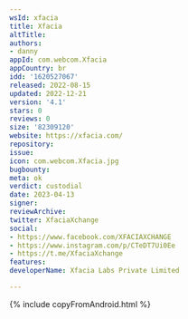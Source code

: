 ```yaml
---
wsId: xfacia
title: Xfacia
altTitle: 
authors:
- danny
appId: com.webcom.Xfacia
appCountry: br
idd: '1620527067'
released: 2022-08-15
updated: 2022-12-21
version: '4.1'
stars: 0
reviews: 0
size: '82309120'
website: https://xfacia.com/
repository: 
issue: 
icon: com.webcom.Xfacia.jpg
bugbounty: 
meta: ok
verdict: custodial
date: 2023-04-13
signer: 
reviewArchive: 
twitter: XfaciaXchange
social:
- https://www.facebook.com/XFACIAXCHANGE
- https://www.instagram.com/p/CTeDT7Ui0Ee
- https://t.me/XfaciaXchange
features: 
developerName: Xfacia Labs Private Limited

---
```


{% include copyFromAndroid.html %}

